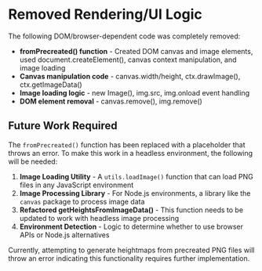 # Removed Rendering/UI Logic

The following DOM/browser-dependent code was completely removed:
- **fromPrecreated() function** - Created DOM canvas and image elements, used document.createElement(), canvas context manipulation, and image loading
- **Canvas manipulation code** - canvas.width/height, ctx.drawImage(), ctx.getImageData()
- **Image loading logic** - new Image(), img.src, img.onload event handling
- **DOM element removal** - canvas.remove(), img.remove()

## Future Work Required

The `fromPrecreated()` function has been replaced with a placeholder that throws an error. To make this work in a headless environment, the following will be needed:

1. **Image Loading Utility** - A `utils.loadImage()` function that can load PNG files in any JavaScript environment
2. **Image Processing Library** - For Node.js environments, a library like the `canvas` package to process image data
3. **Refactored getHeightsFromImageData()** - This function needs to be updated to work with headless image processing
4. **Environment Detection** - Logic to determine whether to use browser APIs or Node.js alternatives

Currently, attempting to generate heightmaps from precreated PNG files will throw an error indicating this functionality requires further implementation.